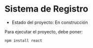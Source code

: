 <h1> Sistema de Registro </h1>

- Estado del proyecto: En construcción

Para ejecutar el proyecto, debe poner:

```npm install react```
